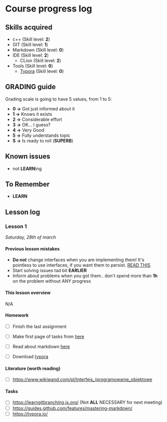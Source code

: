 # Course progress log

## Skills acquired

-   c++ (Skill level: **2**)
-   GIT (Skill level: **1**)
-   Markdown (Skill level: **0**)
-   IDE (Skill level: **2**)
    -   CLion (Skill level: **2**)
-   Tools (Skill level: **0**)
    -   [Typora](https://typora.io/) (Skill level: **0**)

## GRADING guide

Grading scale is going to have 5 values, from 1 to 5:

-   **0 ->** Got just informed about it
-   **1 ->** Knows it exists
-   **2 ->** Considerable effort
-   **3 ->** OK... I guess?
-   **4 ->** Very Good
-   **5 ->**  Fully understands topic
-   **S ->** Is ready to roll (**SUPERB**)

## Known issues

-   not **LEARN**ing

## To Remember

-   **LEARN**

## Lesson log

### Lesson 1

*Saturday, 28th of march*

#### Previous lesson mistakes

-   **Do not** change interfaces when you are implementing them! It's pointless to use interfaces, if you want them to persist. [READ THIS]("https://www.wikiwand.com/pl/Interfejs_(programowanie_obiektowe)")
-   Start solving issues tad bit **EARLIER**
-   Inform about problems when you got them.. don't spend more than **1h** on the problem without ANY progress



#### This lesson overview

N/A

#### Homework

-   [ ] Finish the last assignment
-   [ ] Make first page of tasks from [here](https://learngitbranching.js.org/)
-   [ ] Read about markdown [here](https://guides.github.com/features/mastering-markdown/)
-   [ ] Download [typora](https://guides.github.com/features/mastering-markdown/)



#### Literature (worth reading)

-   [ ] https://www.wikiwand.com/pl/Interfejs_(programowanie_obiektowe

#### Tasks

-   [ ] https://learngitbranching.js.org/ (Not **ALL** NECESSARY for next meeting)
-   [ ] https://guides.github.com/features/mastering-markdown/
-   [ ] https://typora.io/